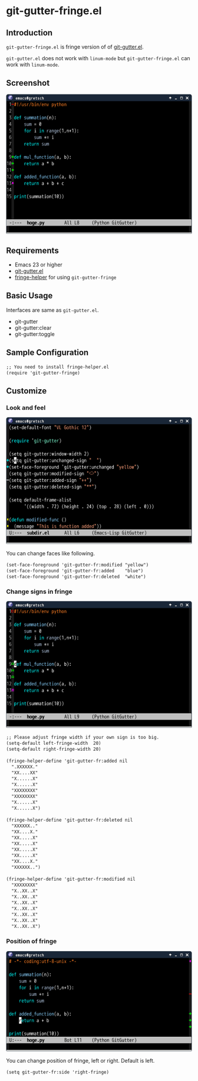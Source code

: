 # git-gutter-fringe.el

## Introduction
`git-gutter-fringe.el` is fringe version of of [git-gutter.el](https://github.com/syohex/emacs-git-gutter).


`git-gutter.el` does not work with `linum-mode` but `git-gutter-fringe.el` can work with `linum-mode`.


## Screenshot

![git-gutter-fringe.el](image/git-gutter-fringe.png)


## Requirements

* Emacs 23 or higher
* [git-gutter.el](https://github.com/syohex/emacs-git-gutter)
* [fringe-helper](http://www.emacswiki.org/emacs/FringeHelper) for using `git-gutter-fringe`


## Basic Usage

Interfaces are same as `git-gutter.el`.

* git-gutter
* git-gutter:clear
* git-gutter:toggle


## Sample Configuration

```` elisp
;; You need to install fringe-helper.el
(require 'git-gutter-fringe)
````

## Customize

### Look and feel

![git-gutter-fringe-customize](image/git-gutter-fringe-customize.png)

You can change faces like following.

````elisp
(set-face-foreground 'git-gutter-fr:modified "yellow")
(set-face-foreground 'git-gutter-fr:added    "blue")
(set-face-foreground 'git-gutter-fr:deleted  "white")
````

### Change signs in fringe

![git-gutter-fringe-change-signs](image/git-gutter-fringe-change-signs.png)

````elisp
;; Please adjust fringe width if your own sign is too big.
(setq-default left-fringe-width  20)
(setq-default right-fringe-width 20)

(fringe-helper-define 'git-gutter-fr:added nil
  ".XXXXXX."
  "XX....XX"
  "X......X"
  "X......X"
  "XXXXXXXX"
  "XXXXXXXX"
  "X......X"
  "X......X")

(fringe-helper-define 'git-gutter-fr:deleted nil
  "XXXXXX.."
  "XX....X."
  "XX.....X"
  "XX.....X"
  "XX.....X"
  "XX.....X"
  "XX....X."
  "XXXXXX..")

(fringe-helper-define 'git-gutter-fr:modified nil
  "XXXXXXXX"
  "X..XX..X"
  "X..XX..X"
  "X..XX..X"
  "X..XX..X"
  "X..XX..X"
  "X..XX..X"
  "X..XX..X")
````

### Position of fringe

![git-gutter-fringe-right](image/git-gutter-fringe-right.png)

You can change position of fringe, left or right. Default is left.

````elisp
(setq git-gutter-fr:side 'right-fringe)
````
